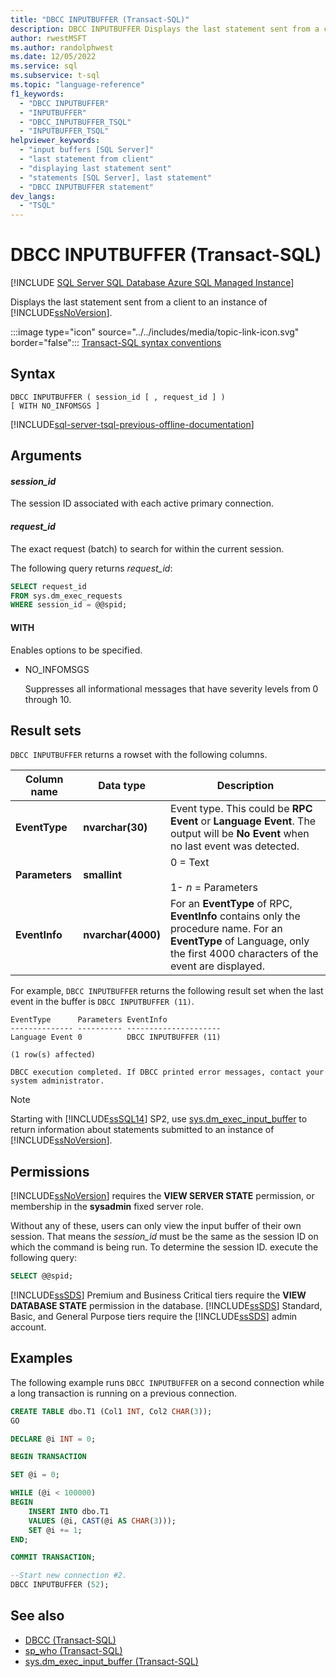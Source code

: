 ```yaml
---
title: "DBCC INPUTBUFFER (Transact-SQL)"
description: DBCC INPUTBUFFER Displays the last statement sent from a client to an instance of SQL Server.
author: rwestMSFT
ms.author: randolphwest
ms.date: 12/05/2022
ms.service: sql
ms.subservice: t-sql
ms.topic: "language-reference"
f1_keywords:
  - "DBCC INPUTBUFFER"
  - "INPUTBUFFER"
  - "DBCC_INPUTBUFFER_TSQL"
  - "INPUTBUFFER_TSQL"
helpviewer_keywords:
  - "input buffers [SQL Server]"
  - "last statement from client"
  - "displaying last statement sent"
  - "statements [SQL Server], last statement"
  - "DBCC INPUTBUFFER statement"
dev_langs:
  - "TSQL"
---
```

# DBCC INPUTBUFFER (Transact-SQL)

[!INCLUDE [SQL Server SQL Database Azure SQL Managed Instance](../../includes/applies-to-version/sql-asdb-asdbmi.md)]

Displays the last statement sent from a client to an instance of [!INCLUDE[ssNoVersion](../../includes/ssnoversion-md.md)].

:::image type="icon" source="../../includes/media/topic-link-icon.svg" border="false"::: [Transact-SQL syntax conventions](../../t-sql/language-elements/transact-sql-syntax-conventions-transact-sql.md)

## Syntax

```syntaxsql
DBCC INPUTBUFFER ( session_id [ , request_id ] )
[ WITH NO_INFOMSGS ]
```

[!INCLUDE[sql-server-tsql-previous-offline-documentation](../../includes/sql-server-tsql-previous-offline-documentation.md)]

## Arguments

#### *session_id*

The session ID associated with each active primary connection.

#### *request_id*

The exact request (batch) to search for within the current session.

The following query returns *request_id*:

```sql
SELECT request_id
FROM sys.dm_exec_requests
WHERE session_id = @@spid;
```

#### WITH

Enables options to be specified.

- NO_INFOMSGS

  Suppresses all informational messages that have severity levels from 0 through 10.

## Result sets

`DBCC INPUTBUFFER` returns a rowset with the following columns.

| Column name | Data type | Description |
| --- | --- | --- |
| **EventType** | **nvarchar(30)** | Event type. This could be **RPC Event** or **Language Event**. The output will be **No Event** when no last event was detected. |
| **Parameters** | **smallint** | 0 = Text<br /><br />1- *n* = Parameters |
| **EventInfo** | **nvarchar(4000)** | For an **EventType** of RPC, **EventInfo** contains only the procedure name. For an **EventType** of Language, only the first 4000 characters of the event are displayed. |

For example, `DBCC INPUTBUFFER` returns the following result set when the last event in the buffer is `DBCC INPUTBUFFER (11)`.

```output
EventType      Parameters EventInfo
-------------- ---------- ---------------------
Language Event 0          DBCC INPUTBUFFER (11)
  
(1 row(s) affected)
  
DBCC execution completed. If DBCC printed error messages, contact your system administrator.
```

> [!NOTE]  
> Starting with [!INCLUDE[ssSQL14](../../includes/sssql14-md.md)] SP2, use [sys.dm_exec_input_buffer](../../relational-databases/system-dynamic-management-views/sys-dm-exec-input-buffer-transact-sql.md) to return information about statements submitted to an instance of [!INCLUDE[ssNoVersion](../../includes/ssnoversion-md.md)].

## Permissions

[!INCLUDE[ssNoVersion](../../includes/ssnoversion-md.md)] requires the **VIEW SERVER STATE** permission, or membership in the **sysadmin** fixed server role.

Without any of these, users can only view the input buffer of their own session. That means the *session_id* must be the same as the session ID on which the command is being run. To determine the session ID. execute the following query:

```sql
SELECT @@spid;
```

[!INCLUDE[ssSDS](../../includes/sssds-md.md)] Premium and Business Critical tiers require the **VIEW DATABASE STATE** permission in the database. [!INCLUDE[ssSDS](../../includes/sssds-md.md)] Standard, Basic, and General Purpose tiers require the [!INCLUDE[ssSDS](../../includes/sssds-md.md)] admin account.

## Examples

The following example runs `DBCC INPUTBUFFER` on a second connection while a long transaction is running on a previous connection.

```sql
CREATE TABLE dbo.T1 (Col1 INT, Col2 CHAR(3));
GO

DECLARE @i INT = 0;

BEGIN TRANSACTION

SET @i = 0;

WHILE (@i < 100000)
BEGIN
    INSERT INTO dbo.T1
    VALUES (@i, CAST(@i AS CHAR(3)));
    SET @i += 1;
END;

COMMIT TRANSACTION;

--Start new connection #2.
DBCC INPUTBUFFER (52);
```

## See also

- [DBCC (Transact-SQL)](../../t-sql/database-console-commands/dbcc-transact-sql.md)
- [sp_who (Transact-SQL)](../../relational-databases/system-stored-procedures/sp-who-transact-sql.md)
- [sys.dm_exec_input_buffer (Transact-SQL)](../../relational-databases/system-dynamic-management-views/sys-dm-exec-input-buffer-transact-sql.md)
